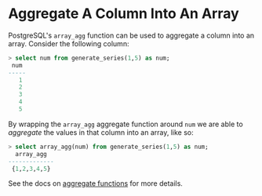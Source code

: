 # Aggregate A Column Into An Array

PostgreSQL's `array_agg` function can be used to aggregate a column into an array. Consider the following column:

```sql
> select num from generate_series(1,5) as num;
 num
-----
   1
   2
   3
   4
   5
```

By wrapping the `array_agg` aggregate function around `num` we are able to _aggregate_ the values in that column into an array, like so:

```sql
> select array_agg(num) from generate_series(1,5) as num;
  array_agg
-------------
 {1,2,3,4,5}
```

See the docs on [aggregate functions](http://www.postgresql.org/docs/current/static/functions-aggregate.html) for more details.
